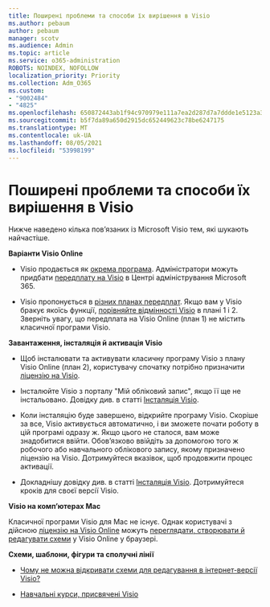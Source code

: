 ```yaml
---
title: Поширені проблеми та способи їх вирішення в Visio
ms.author: pebaum
author: pebaum
manager: scotv
ms.audience: Admin
ms.topic: article
ms.service: o365-administration
ROBOTS: NOINDEX, NOFOLLOW
localization_priority: Priority
ms.collection: Adm_O365
ms.custom:
- "9002484"
- "4825"
ms.openlocfilehash: 650872443ab1f94c970979e111a7ea2d287d7a7ddde1e5123a385edb48a0bb32
ms.sourcegitcommit: b5f7da89a650d2915dc652449623c78be6247175
ms.translationtype: MT
ms.contentlocale: uk-UA
ms.lasthandoff: 08/05/2021
ms.locfileid: "53998199"
---
```

# <a name="visio-common-issues-and-resolutions"></a>Поширені проблеми та способи їх вирішення в Visio

Нижче наведено кілька пов’язаних із Microsoft Visio тем, які шукають найчастіше.

**Варіанти Visio Online**

- Visio продається як [окрема програма](https://products.office.com/visio/flowchart-software). Адміністратори можуть придбати [передплату на Visio](https://docs.microsoft.com/alchemyinsights/purchase-visio-subscription) в Центрі адміністрування Microsoft 365.

- Visio пропонується в [різних планах передплат](https://products.office.com/visio/microsoft-visio-plans-and-pricing-compare-visio-options). Якщо вам у Visio бракує якоїсь функції, [порівняйте відмінності Visio](https://products.office.com/visio/microsoft-visio-plans-and-pricing-compare-visio-options) в плані 1 і 2.  Зверніть увагу, що передплата на Visio Online (план 1) не містить класичної програми Visio.

**Завантаження, інсталяція й активація Visio**

- Щоб інсталювати та активувати класичну програму Visio з плану Visio Online (план 2), користувачу спочатку потрібно призначити [ліцензію на Visio](https://docs.microsoft.com/microsoft-365/admin/add-users/add-users).

- Інсталюйте Visio з порталу "Мій обліковий запис", якщо її ще не інстальовано. Довідку див. в статті [Інсталяція Visio](https://support.office.com/article/f98f21e3-aa02-4827-9167-ddab5b025710).

- Коли інсталяцію буде завершено, відкрийте програму Visio. Скоріше за все, Visio активується автоматично, і ви зможете почати роботу в цій програмі одразу ж. Якщо цього не сталося, вам може знадобитися ввійти. Обов’язково ввійдіть за допомогою того ж робочого або навчального облікового запису, якому призначено ліцензію на Visio. Дотримуйтеся вказівок, щоб продовжити процес активації.

- Докладнішу довідку див. в статті [Інсталяція Visio](https://support.office.com/article/f98f21e3-aa02-4827-9167-ddab5b025710). Дотримуйтеся кроків для своєї версії Visio.

**Visio на комп’ютерах Mac**

Класичної програми Visio для Mac не існує. Однак користувачі з дійсною [ліцензію на Visio Online](https://docs.microsoft.com/microsoft-365/admin/add-users/add-users) можуть [переглядати, створювати й редагувати схеми](https://support.office.com/article/06f04845-91b8-4e8f-881f-a43c970735fc) у Visio Online у браузері.

**Схеми, шаблони, фігури та сполучні лінії**

- [Чому не можна відкривати схеми для редагування в інтернет-версії Visio?](https://support.microsoft.com/office/ea4a23d3-21d3-4878-945e-cf1be4140357)

- [Навчальні курси, присвячені Visio](https://support.office.com/article/visio-training-e058bcfa-1d90-4653-afc6-e84d54cf94a6)
